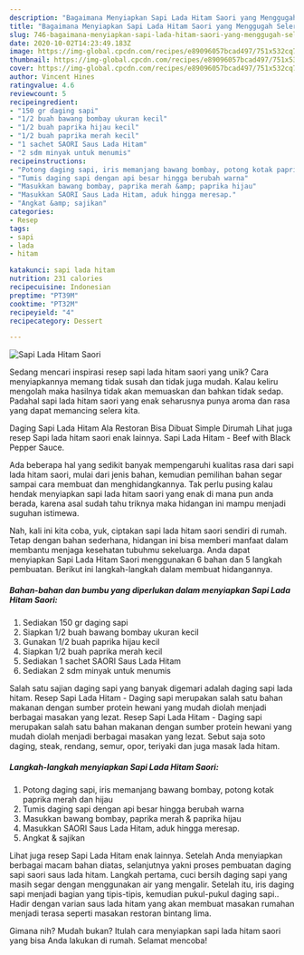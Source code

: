 ```yaml
---
description: "Bagaimana Menyiapkan Sapi Lada Hitam Saori yang Menggugah Selera"
title: "Bagaimana Menyiapkan Sapi Lada Hitam Saori yang Menggugah Selera"
slug: 746-bagaimana-menyiapkan-sapi-lada-hitam-saori-yang-menggugah-selera
date: 2020-10-02T14:23:49.183Z
image: https://img-global.cpcdn.com/recipes/e89096057bcad497/751x532cq70/sapi-lada-hitam-saori-foto-resep-utama.jpg
thumbnail: https://img-global.cpcdn.com/recipes/e89096057bcad497/751x532cq70/sapi-lada-hitam-saori-foto-resep-utama.jpg
cover: https://img-global.cpcdn.com/recipes/e89096057bcad497/751x532cq70/sapi-lada-hitam-saori-foto-resep-utama.jpg
author: Vincent Hines
ratingvalue: 4.6
reviewcount: 5
recipeingredient:
- "150 gr daging sapi"
- "1/2 buah bawang bombay ukuran kecil"
- "1/2 buah paprika hijau kecil"
- "1/2 buah paprika merah kecil"
- "1 sachet SAORI Saus Lada Hitam"
- "2 sdm minyak untuk menumis"
recipeinstructions:
- "Potong daging sapi, iris memanjang bawang bombay, potong kotak paprika merah dan hijau"
- "Tumis daging sapi dengan api besar hingga berubah warna"
- "Masukkan bawang bombay, paprika merah &amp; paprika hijau"
- "Masukkan SAORI Saus Lada Hitam, aduk hingga meresap."
- "Angkat &amp; sajikan"
categories:
- Resep
tags:
- sapi
- lada
- hitam

katakunci: sapi lada hitam 
nutrition: 231 calories
recipecuisine: Indonesian
preptime: "PT39M"
cooktime: "PT32M"
recipeyield: "4"
recipecategory: Dessert

---
```



![Sapi Lada Hitam Saori](https://img-global.cpcdn.com/recipes/e89096057bcad497/751x532cq70/sapi-lada-hitam-saori-foto-resep-utama.jpg)

Sedang mencari inspirasi resep sapi lada hitam saori yang unik? Cara menyiapkannya memang tidak susah dan tidak juga mudah. Kalau keliru mengolah maka hasilnya tidak akan memuaskan dan bahkan tidak sedap. Padahal sapi lada hitam saori yang enak seharusnya punya aroma dan rasa yang dapat memancing selera kita.

Daging Sapi Lada Hitam Ala Restoran Bisa Dibuat Simple Dirumah Lihat juga resep Sapi lada hitam saori enak lainnya. Sapi Lada Hitam - Beef with Black Pepper Sauce.

Ada beberapa hal yang sedikit banyak mempengaruhi kualitas rasa dari sapi lada hitam saori, mulai dari jenis bahan, kemudian pemilihan bahan segar sampai cara membuat dan menghidangkannya. Tak perlu pusing kalau hendak menyiapkan sapi lada hitam saori yang enak di mana pun anda berada, karena asal sudah tahu triknya maka hidangan ini mampu menjadi suguhan istimewa.


Nah, kali ini kita coba, yuk, ciptakan sapi lada hitam saori sendiri di rumah. Tetap dengan bahan sederhana, hidangan ini bisa memberi manfaat dalam membantu menjaga kesehatan tubuhmu sekeluarga. Anda dapat menyiapkan Sapi Lada Hitam Saori menggunakan 6 bahan dan 5 langkah pembuatan. Berikut ini langkah-langkah dalam membuat hidangannya.

<!--inarticleads1-->

##### Bahan-bahan dan bumbu yang diperlukan dalam menyiapkan Sapi Lada Hitam Saori:

1. Sediakan 150 gr daging sapi
1. Siapkan 1/2 buah bawang bombay ukuran kecil
1. Gunakan 1/2 buah paprika hijau kecil
1. Siapkan 1/2 buah paprika merah kecil
1. Sediakan 1 sachet SAORI Saus Lada Hitam
1. Sediakan 2 sdm minyak untuk menumis


Salah satu sajian daging sapi yang banyak digemari adalah daging sapi lada hitam. Resep Sapi Lada Hitam - Daging sapi merupakan salah satu bahan makanan dengan sumber protein hewani yang mudah diolah menjadi berbagai masakan yang lezat. Resep Sapi Lada Hitam - Daging sapi merupakan salah satu bahan makanan dengan sumber protein hewani yang mudah diolah menjadi berbagai masakan yang lezat. Sebut saja soto daging, steak, rendang, semur, opor, teriyaki dan juga masak lada hitam. 

<!--inarticleads2-->

##### Langkah-langkah menyiapkan Sapi Lada Hitam Saori:

1. Potong daging sapi, iris memanjang bawang bombay, potong kotak paprika merah dan hijau
1. Tumis daging sapi dengan api besar hingga berubah warna
1. Masukkan bawang bombay, paprika merah &amp; paprika hijau
1. Masukkan SAORI Saus Lada Hitam, aduk hingga meresap.
1. Angkat &amp; sajikan


Lihat juga resep Sapi Lada Hitam enak lainnya. Setelah Anda menyiapkan berbagai macam bahan diatas, selanjutnya yakni proses pembuatan daging sapi saori saus lada hitam. Langkah pertama, cuci bersih daging sapi yang masih segar dengan menggunakan air yang mengalir. Setelah itu, iris daging sapi menjadi bagian yang tipis-tipis, kemudian pukul-pukul daging sapi.. Hadir dengan varian saus lada hitam yang akan membuat masakan rumahan menjadi terasa seperti masakan restoran bintang lima. 

Gimana nih? Mudah bukan? Itulah cara menyiapkan sapi lada hitam saori yang bisa Anda lakukan di rumah. Selamat mencoba!
